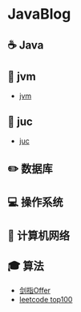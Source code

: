 # JavaBlog

## :coffee: Java

## :hammer: jvm
- [jvm](https://github.com/Eric-Han0521/JavaBlog/blob/main/notes/jvm/jvm_catalog.md)

## :memo: juc
- [juc](https://github.com/Eric-Han0521/JavaBlog/blob/main/notes/juc/juc_catalog.md)

## :pencil2: 数据库

## :computer: 操作系统

## :floppy_disk: 计算机网络

## :mortar_board: 算法
- [剑指Offer](https://github.com/Eric-Han0521/JavaBlog/blob/main/notes/alogrithm/剑指Offer_catalog.md)
- [leetcode top100](https://github.com/Eric-Han0521/JavaBlog/blob/main/notes/alogrithm/剑指Offer_catalog.md)
